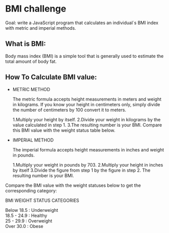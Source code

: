 # BMI challenge

Goal: write a JavaScript program that calculates an individual`s BMI index with metric and imperial methods.


## What is BMI:

Body mass index (BMI) is a simple tool that is generally used to estimate the total amount of body fat. 


## How To Calculate BMI value:

- METRIC METHOD
    
    The metric formula accepts height measurements in meters and weight in kilograms. If you know your height in centimeters only, simply divide the number of centimeters by 100 convert it to meters.

    1.Multiply your height by itself.
    2.Divide your weight in kilograms by the value calculated in step 1.
    3.The resulting number is your BMI. Compare this BMI value with the weight status table below.

- IMPERIAL METHOD
    
    The imperial formula accepts height measurements in inches and weight in pounds.


    1.Multiply your weight in pounds by 703.
    2.Multiply your height in inches by itself
    3.Divide the figure from step 1 by the figure in step 2. The resulting number is your BMI. 

Compare the BMI value with the weight statuses below to get the corresponding category:

BMI WEIGHT STATUS CATEGORIES

Below 18.5 : Underweight   
18.5 - 24.9 : Healthy  
25 - 29.9 : Overweight  
Over 30.0 : Obese

